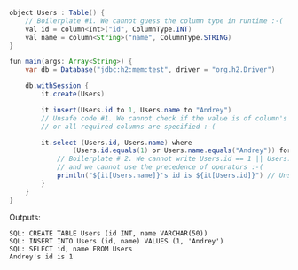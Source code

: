 ```java
object Users : Table() {
    // Boilerplate #1. We cannot guess the column type in runtime :-(
    val id = column<Int>("id", ColumnType.INT)
    val name = column<String>("name", ColumnType.STRING)
}

fun main(args: Array<String>) {
    var db = Database("jdbc:h2:mem:test", driver = "org.h2.Driver")

    db.withSession {
        it.create(Users)

        it.insert(Users.id to 1, Users.name to "Andrey")
        // Unsafe code #1. We cannot check if the value is of column's type
        // or all required columns are specified :-(

        it.select (Users.id, Users.name) where
                (Users.id.equals(1) or Users.name.equals("Andrey")) forEach {
            // Boilerplate # 2. We cannot write Users.id == 1 || Users.name == "Andrey"
            // and we cannot use the precedence of operators :-(
            println("${it[Users.name]}'s id is ${it[Users.id]}") // Unsafe code #2. We cannot check if row has this column
        }
    }
}
```

Outputs:

    SQL: CREATE TABLE Users (id INT, name VARCHAR(50))
    SQL: INSERT INTO Users (id, name) VALUES (1, 'Andrey')
    SQL: SELECT id, name FROM Users
    Andrey's id is 1
